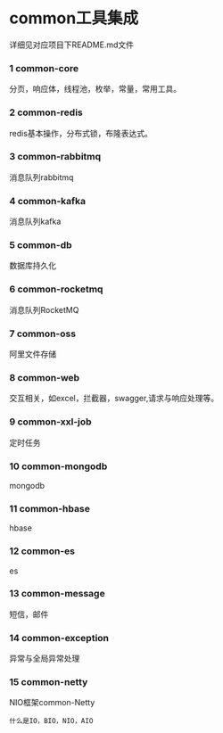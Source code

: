 # common工具集成

详细见对应项目下README.md文件

### 1 common-core

分页，响应体，线程池，枚举，常量，常用工具。

### 2 common-redis

redis基本操作，分布式锁，布隆表达式。

### 3 common-rabbitmq

消息队列rabbitmq

### 4 common-kafka

消息队列kafka

### 5 common-db

数据库持久化

### 6 common-rocketmq

消息队列RocketMQ

### 7 common-oss

阿里文件存储

### 8 common-web

交互相关，如excel，拦截器，swagger,请求与响应处理等。

### 9 common-xxl-job

定时任务

### 10 common-mongodb

mongodb

### 11 common-hbase

hbase

### 12 common-es

es

### 13 common-message
 
短信，邮件

### 14 common-exception

异常与全局异常处理


### 15 common-netty 

NIO框架common-Netty 

    什么是IO，BIO，NIO，AIO
